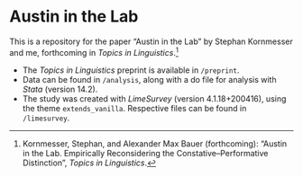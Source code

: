 # Austin in the Lab

This is a repository for the paper “Austin in the Lab” by Stephan Kornmesser and me, forthcoming in _Topics in Linguistics_.[^1]

- The _Topics in Linguistics_ preprint is available in `/preprint`.
- Data can be found in `/analysis`, along with a do file for analysis with _Stata_ (version 14.2).
- The study was created with _LimeSurvey_ (version 4.1.18+200416), using the theme `extends_vanilla`. Respective files can be found in `/limesurvey`.

[^1]: Kornmesser, Stephan, and Alexander Max Bauer (forthcoming): “Austin in the Lab. Empirically Reconsidering the Constative–Performative Distinction”, _Topics in Linguistics_.

